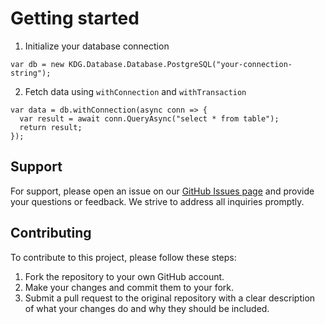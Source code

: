 # Getting started
1. Initialize your database connection
```
var db = new KDG.Database.Database.PostgreSQL("your-connection-string");
```
2. Fetch data using `withConnection` and `withTransaction`
```
var data = db.withConnection(async conn => {
  var result = await conn.QueryAsync("select * from table");
  return result;
});
```

## Support

For support, please open an issue on our [GitHub Issues page](https://github.com/KDG-Development/KDG-Net-Database/issues) and provide your questions or feedback. We strive to address all inquiries promptly.

## Contributing

To contribute to this project, please follow these steps:

1. Fork the repository to your own GitHub account.
2. Make your changes and commit them to your fork.
3. Submit a pull request to the original repository with a clear description of what your changes do and why they should be included.
